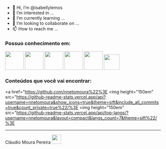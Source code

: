 - 👋 Hi, I’m @isabellylemos
- 👀 I’m interested in ...
- 🌱 I’m currently learning ...
- 💞️ I’m looking to collaborate on ...
- 📫 How to reach me ...

<div>
    <h3> Possuo conhecimento em: </h3> 

<img src="https://cdn.jsdelivr.net/gh/devicons/devicon/icons/java/java-original-wordmark.svg" width="60" height="60"/> 
  <img src="https://cdn.jsdelivr.net/gh/devicons/devicon/icons/mysql/mysql-original-wordmark.svg" width="60" height="60"/>
  <img src="https://cdn.jsdelivr.net/gh/devicons/devicon/icons/spring/spring-original-wordmark.svg" width="60" height="60"/> 
  <img src="https://cdn.jsdelivr.net/gh/devicons/devicon/icons/photoshop/photoshop-line.svg" width="60" height="60"/> 
  <img src="https://cdn.jsdelivr.net/gh/devicons/devicon/icons/git/git-original-wordmark.svg" width="60" height="60"/> 
  <img src="https://cdn.jsdelivr.net/gh/devicons/devicon/icons/vscode/vscode-original.svg"  width="50" height="50" />
</div>
    <h3> Conteúdos que você vai encontrar: </h3> 

<a href="https://github.com/nnetomoura%22%3E
    <img height="150em" src="https://github-readme-stats.vercel.app/api?username=nnetomoura&show_icons=true&theme=sift&include_all_commits=true&count_private=true%22/%3E
    <img height="150em" src="https://github-readme-stats.vercel.app/api/top-langs/?username=nnetomoura&layout=compact&langs_count=7&theme=sift%22/%3E
<hr>
Cláudio Moura Pereira <a href="https://www.linkedin.com/in/claudiomourapereira/" target="_blank"> <img src="https://cdn.jsdelivr.net/gh/devicons/devicon/icons/linkedin/linkedin-original.svg" width="30" height = "30"/>
